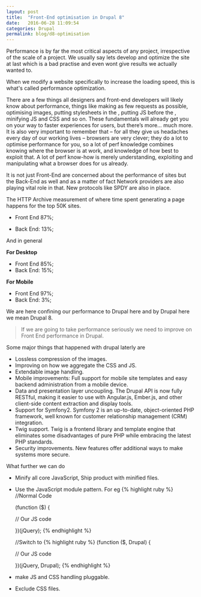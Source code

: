 ```yaml
---
layout: post
title:  "Front-End optimisation in Drupal 8"
date:   2016-06-28 11:09:54
categories: Drupal
permalink: blog/d8-optimisation
---
```


Performance is by far the most critical aspects of any project, irrespective of the scale of a project.
We usually say lets develop and optimize the site at last which is a bad practise and even wont give
results we actually wanted to.

When we modify a website specifically to increase the loading speed, this is what's called performance optimization.

There are a few things all designers and front-end developers will likely know about performance,
things like making as few requests as possible, optimising images, putting stylesheets in the <head>,
putting JS before the </body>, minifying JS and CSS and so on. These fundamentals will already get you on your way to faster experiences for users, but there’s more… much more. It is also very important to remember that – for all they give us headaches every day of our working lives – browsers are very clever; they do a lot to optimise performance for you, so a lot of perf knowledge combines knowing where the browser is at work, and knowledge of how best to exploit that. A lot of
perf know-how is merely understanding, exploiting and manipulating what a browser does for us already.

It is not just Front-End are concerned about the performance of sites but the Back-End as well and as a matter of fact Network providers are also playing vital role in that. New protocols like SPDY are also in place.

The HTTP Archive measurement of where time spent generating a page happens for the top 50K sites.

* Front End 87%;

* Back End: 13%;

And in general

<b>For Desktop</b>

* Front End 85%;
* Back End: 15%;

<b>For Mobile</b>

* Front End 97%;
* Back End: 3%;

We are here confining our performance to Drupal here and by Drupal here we mean Drupal 8.

> If we are going to take performance seriously we need to improve on Front End performance in Drupal.

Some major things that happened with drupal laterly are

* Lossless compression of the images.
* Improving on how we aggregate the CSS and JS.
* Extendable image handling.
* Mobile improvements: Full support for mobile site templates and easy backend administration from a mobile device.
* Data and presentation layer uncoupling. The Drupal API is now fully RESTful, making it easier to use with Angular.js, Ember.js, and other client-side content extraction and display tools.
* Support for Symfony2. Symfony 2 is an up-to-date, object-oriented PHP framework, well known for customer relationship management (CRM) integration.
* Twig support. Twig is a frontend library and template engine that eliminates some disadvantages of pure PHP while embracing the latest PHP standards.
* Security improvements. New features offer additional ways to make systems more secure.


What further we can do

* Minify all core JavaScript, Ship product with minified files.
* Use the JavaScript module pattern.
  For eg
{% highlight ruby %}
  //Normal Code

  (function ($) {

    // Our JS code

  })(jQuery);
{% endhighlight %}

  //Switch to
{% highlight ruby %}
  (function ($, Drupal) {

    // Our JS code

  })(jQuery, Drupal);
{% endhighlight %}

* make JS and CSS handling pluggable.
* Exclude CSS files.
